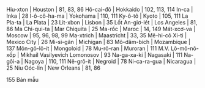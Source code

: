 Hiu-xton | Houston | 81, 83, 86
Hô-cai-đô | Hokkaido | 102, 113, 114
In-ca | Inka | 28
I-ô-cô-ha-ma | Yokohama | 110, 111
Ky-ô-tô | Kyoto | 105, 111
La Pla-ta | La Plata | 23
Lit-xbon | Lisbon | 35
Lốt An-giơ-lét | Los Angeles | 81, 86
Ma Chi-qui-ta | Mar Chiquita | 25
Ma-rốc | Maroc | 14, 149
Mát-xcơ-va | Moscow | 95, 96, 98, 99
Ma-xtrich | Maastricht | 33, 35
Mê-hi-cô Xi-ti | Mexico City | 26
Mi-si-gân | Michigan | 83
Mô-dăm-bích | Mozambique | 137
Môn-gô-lô-ít | Mongoloid | 78
Mu-rô-ran | Muroran | 111
M.V. Lô-mô-nô-xốp | Mikhail Vasilyevich Lomonosov | 93
Na-ga-xa-ki | Nagasaki | 111
Na-gôi-a | Nagoya | 110, 111
Nê-grô-ít | Negroid | 78
Ni-ca-ra-gua | Nicaragua | 25
Niu Oóc-lin | New Orleans | 81, 86

155
Bản mẫu